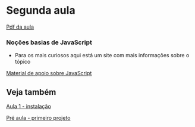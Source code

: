# Segunda aula

[Pdf da aula](https://github.com/AWLeiseR/ReactNative/blob/master/Aula%202/Conceitos_de_Java_Script.pdf)

### Noções basias de JavaScript

* Para os mais curiosos aqui está um site com mais informações sobre o tópico

[ Material de apoio sobre JavaScript ](https://blog.rocketseat.com.br/as-melhores-features-do-es6-es7-e-es8/)

## Veja também

[Aula 1 - instalação](https://github.com/AWLeiseR/ReactNative/tree/master/Aula%201)

[Pré aula - primeiro projeto](https://github.com/AWLeiseR/ReactNative/tree/master/Pr%C3%A9%20aula)